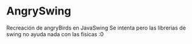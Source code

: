 # AngrySwing
Recreación de angryBirds en JavaSwing
Se intenta pero las librerias de swing no ayuda nada con las fisicas :0

